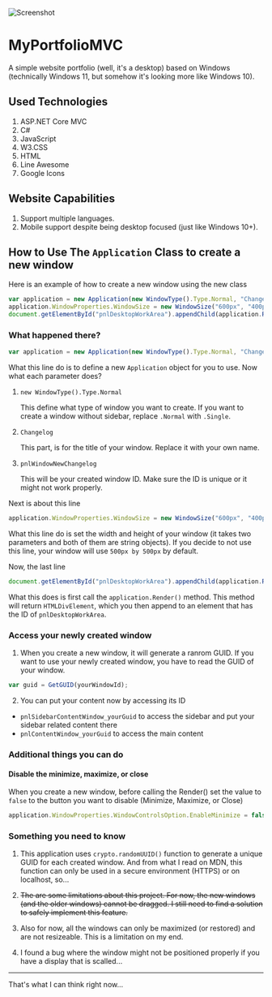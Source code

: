 ![Screenshot](https://mvc.frengkysinaga.com/Sources/Images/github.png)

# MyPortfolioMVC
A simple website portfolio (well, it's a desktop) based on Windows (technically Windows 11, but somehow it's looking more like Windows 10).

## Used Technologies
1. ASP.NET Core MVC
2. C#
3. JavaScript
4. W3.CSS
5. HTML
6. Line Awesome
7. Google Icons

## Website Capabilities
1. Support multiple languages.
2. Mobile support despite being desktop focused (just like Windows 10+).

## How to Use The `Application` Class to create a new window

Here is an example of how to create a new window using the new class

```JavaScript
var application = new Application(new WindowType().Type.Normal, "Changelog", "pnlWindowNewChangelog");
application.WindowProperties.WindowSize = new WindowSize("600px", "400px");
document.getElementById("pnlDesktopWorkArea").appendChild(application.Render());
```

### What happened there?

```JavaScript
var application = new Application(new WindowType().Type.Normal, "Changelog", "pnlWindowNewChangelog");
```
What this line do is to define a new `Application` object for you to use. Now what each parameter does?
1. `new WindowType().Type.Normal`
   
   This define what type of window you want to create. If you want to create a window without sidebar, replace `.Normal` with `.Single`.

2. `Changelog`

   This part, is for the title of your window. Replace it with your own name.
   
3. `pnlWindowNewChangelog`

   This will be your created window ID. Make sure the ID is unique or it might not work properly.

Next is about this line
```JavaScript
application.WindowProperties.WindowSize = new WindowSize("600px", "400px");
```
What this line do is set the width and height of your window (it takes two parameters and both of them are string objects). If you decide to not use this line, your window will use `500px by 500px` by default.

Now, the last line
```JavaScript
document.getElementById("pnlDesktopWorkArea").appendChild(application.Render());
```
What this does is first call the `application.Render()` method. This method will return `HTMLDivElement`, which you then append to an element that has the ID of `pnlDesktopWorkArea`.

### Access your newly created window
1. When you create a new window, it will generate a ranrom GUID. If you want to use your newly created window, you have to read the GUID of your window.
```JavaScript
var guid = GetGUID(yourWindowId);
```
2. You can put your content now by accessing its ID
- `pnlSidebarContentWindow_yourGuid` to access the sidebar and put your sidebar related content there
- `pnlContentWindow_yourGuid` to access the main content

### Additional things you can do 
#### Disable the minimize, maximize, or close
When you create a new window, before calling the Render() set the value to `false` to the button you want to disable (Minimize, Maximize, or Close)
```JavaScript
application.WindowProperties.WindowControlsOption.EnableMinimize = false; // Disable the minimize button

```

### Something you need to know
1. This application uses `crypto.randomUUID()` function to generate a unique GUID for each created window. And from what I read on MDN, this function can only be used in a secure environment (HTTPS) or on localhost, so...

2. ~~The are some limitations about this project. For now, the new windows (and the older windows) cannot be dragged. I still need to find a solution to safely implement this feature.~~

3. Also for now, all the windows can only be maximized (or restored) and are not resizeable. This is a limitation on my end.

4. I found a bug where the window might not be positioned properly if you have a display that is scalled...

---
That's what I can think right now...
